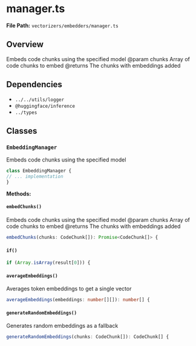 # manager.ts

**File Path:** `vectorizers/embedders/manager.ts`

## Overview

Embeds code chunks using the specified model
@param chunks Array of code chunks to embed
@returns The chunks with embeddings added

## Dependencies

- `../../utils/logger`
- `@huggingface/inference`
- `../types`

## Classes

### `EmbeddingManager`

Embeds code chunks using the specified model

```typescript
class EmbeddingManager {
// ... implementation
}
```

**Methods:**

#### `embedChunks()`

Embeds code chunks using the specified model
@param chunks Array of code chunks to embed
@returns The chunks with embeddings added

```typescript
embedChunks(chunks: CodeChunk[]): Promise<CodeChunk[]> {
```

#### `if()`

```typescript
if (Array.isArray(result[0])) {
```

#### `averageEmbeddings()`

Averages token embeddings to get a single vector

```typescript
averageEmbeddings(embeddings: number[][]): number[] {
```

#### `generateRandomEmbeddings()`

Generates random embeddings as a fallback

```typescript
generateRandomEmbeddings(chunks: CodeChunk[]): CodeChunk[] {
```

